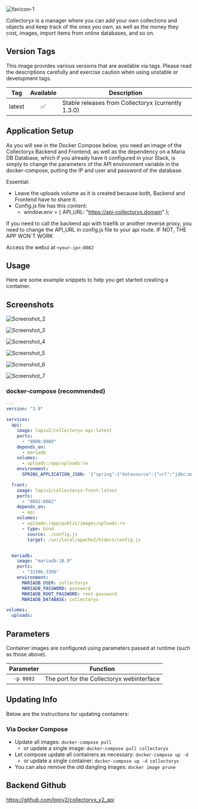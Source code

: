 ![favicon-1](https://user-images.githubusercontent.com/58883759/199532747-fb997fdb-8551-46f9-9075-b3f64f57b4a2.png)

Collectoryx is a manager where you can add your own collections and objects and keep track of the ones you own, as well as the money they cost, images, import items from online databases, and so on.

## Version Tags

This image provides various versions that are available via tags. Please read the descriptions carefully and exercise caution when using unstable or development tags.

| Tag | Available | Description |
| :----: | :----: |--- |
| latest | ✅ | Stable releases from Collectoryx (currently 1.3.0) |

## Application Setup

As you will see in the Docker Compose below, you need an image of the Collectoryx Backend and Frontend, as well as the dependency on a Maria DB Database, which if you already have it configured in your Stack, is simply to change the parameters of the API environment variable in the docker-compose, putting the IP and user and password of the database.

Essential: 
- Leave the uploads volume as it is created because both, Backend and Frontend have to share it.
- Config.js file has this content: 
   - window.env = { API_URL: "https://api-collectoryx.domain" };

If you need to call the backend api with traefik or another reverse proxy, you need to change the API_URL in config.js file to your api route. IF NOT, THE APP WON´T WORK

Access the webui at `<your-ip>:8082`

## Usage

Here are some example snippets to help you get started creating a container.

## Screenshots

![Screenshot_2](https://user-images.githubusercontent.com/58883759/199770991-e580b849-efd6-4731-85d1-a81e42c886b5.png)

![Screenshot_3](https://user-images.githubusercontent.com/58883759/199771032-e7de364b-2302-4fcd-a630-8cb166712949.png)

![Screenshot_4](https://user-images.githubusercontent.com/58883759/199771142-dd8465fb-2465-4dfc-b70b-74d7e2a5b3cd.png)

![Screenshot_5](https://user-images.githubusercontent.com/58883759/199771173-f3117ca8-c00b-4c3e-ba1b-660b09253043.png)

![Screenshot_6](https://user-images.githubusercontent.com/58883759/199771191-e04f1543-3d56-41df-9eb1-f1050afa3ec2.png)

![Screenshot_7](https://user-images.githubusercontent.com/58883759/199771208-548e4987-f6b0-40c9-8f0e-9f199a43259d.png)

### docker-compose (recommended)

```yaml
---
version: "3.9"

services:
  api:
    image: lopiv2/collectoryx-api:latest
    ports:
      - "8080:8080"
    depends_on:
      - mariadb
    volumes:
      - uploads:/app/uploads:rw
    environment:
      SPRING_APPLICATION_JSON: '{"spring":{"datasource":{"url":"jdbc:mariadb://mariadb:3306/collectoryx", "username": "root", "password": "root-password"}},"collectoryx.upload-directory":"/app/uploads/"}'

  front:
    image: lopiv2/collectoryx-front:latest
    ports:
      - "8082:8082"
    depends_on:
      - api
    volumes:
      - uploads:/app/public/images/uploads:ro
      - type: bind
        source: ./config.js
        target: /usr/local/apache2/htdocs/config.js


  mariadb:
    image: "mariadb:10.9"
    ports:
      - "33306:3306"
    environment:
      MARIADB_USER: collectoryx
      MARIADB_PASSWORD: password
      MARIADB_ROOT_PASSWORD: root-password
      MARIADB_DATABASE: collectoryx

volumes:
  uploads:

```

## Parameters

Container images are configured using parameters passed at runtime (such as those above).

| Parameter | Function |
| :----: | --- |
| `-p 8082` | The port for the Collectoryx webinterface |

## Updating Info

Below are the instructions for updating containers:

### Via Docker Compose

* Update all images: `docker-compose pull`
  * or update a single image: `docker-compose pull collectoryx`
* Let compose update all containers as necessary: `docker-compose up -d`
  * or update a single container: `docker-compose up -d collectoryx`
* You can also remove the old dangling images: `docker image prune`

## Backend Github

https://github.com/lopiv2/collectoryx_v2_api
